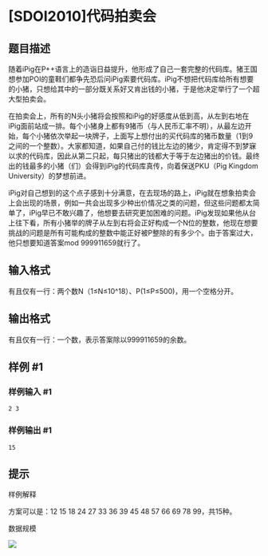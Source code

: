 # [SDOI2010]代码拍卖会

## 题目描述

随着iPig在P++语言上的造诣日益提升，他形成了自己一套完整的代码库。猪王国想参加POI的童鞋们都争先恐后问iPig索要代码库。iPig不想把代码库给所有想要的小猪，只想给其中的一部分既关系好又肯出钱的小猪，于是他决定举行了一个超大型拍卖会。

在拍卖会上，所有的N头小猪将会按照和iPig的好感度从低到高，从左到右地在iPig面前站成一排。每个小猪身上都有9猪币（与人民币汇率不明），从最左边开始，每个小猪依次举起一块牌子，上面写上想付出的买代码库的猪币数量（1到9之间的一个整数）。大家都知道，如果自己付的钱比左边的猪少，肯定得不到梦寐以求的代码库，因此从第二只起，每只猪出的钱都大于等于左边猪出的价钱。最终出的钱最多的小猪（们）会得到iPig的代码库真传，向着保送PKU（Pig Kingdom University）的梦想前进。

iPig对自己想到的这个点子感到十分满意，在去现场的路上，iPig就在想象拍卖会上会出现的场景，例如一共会出现多少种出价情况之类的问题，但这些问题都太简单了，iPig早已不敢兴趣了，他想要去研究更加困难的问题。iPig发现如果他从台上往下看，所有小猪举的牌子从左到右将会正好构成一个N位的整数，他现在想要挑战的问题是所有可能构成的整数中能正好被P整除的有多少个。由于答案过大，他只想要知道答案mod 999911659就行了。


## 输入格式

有且仅有一行：两个数N（1≤N≤10^18）、P(1≤P≤500)，用一个空格分开。


## 输出格式

有且仅有一行：一个数，表示答案除以999911659的余数。


## 样例 #1

### 样例输入 #1
```
2 3
```

### 样例输出 #1

```
15
```

## 提示

样例解释

方案可以是：12 15 18 24 27 33 36 39 45 48 57 66 69 78 99，共15种。

数据规模

![](https://cdn.luogu.com.cn/upload/pic/1595.png)

